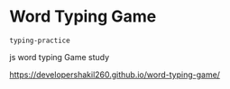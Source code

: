 # Word Typing Game



    typing-practice

 js word typing Game study

https://developershakil260.github.io/word-typing-game/
